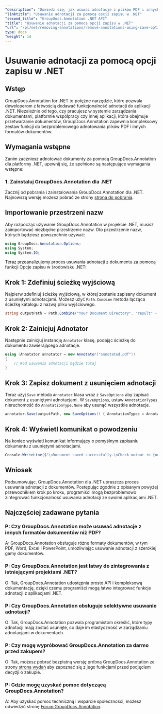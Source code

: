 ```yaml
---
"description": "Dowiedz się, jak usuwać adnotacje z plików PDF i innych dokumentów w .NET za pomocą GroupDocs.Annotation. Przewodnik krok po kroku z przykładami kodu."
"linktitle": "Usuwanie adnotacji za pomocą opcji zapisu w .NET"
"second_title": "GroupDocs.Annotation .NET API"
"title": "Usuwanie adnotacji za pomocą opcji zapisu w .NET"
"url": "/pl/net/removing-annotations/remove-annotations-using-save-options/"
type: docs
"weight": 14
---
```


# Usuwanie adnotacji za pomocą opcji zapisu w .NET

## Wstęp

GroupDocs.Annotation for .NET to potężne narzędzie, które pozwala deweloperom z łatwością dodawać funkcjonalność adnotacji do aplikacji .NET. Niezależnie od tego, czy pracujesz w systemie zarządzania dokumentami, platformie współpracy czy innej aplikacji, która obejmuje przetwarzanie dokumentów, GroupDocs.Annotation zapewnia kompleksowy zestaw funkcji do bezproblemowego adnotowania plików PDF i innych formatów dokumentów.

## Wymagania wstępne

Zanim zaczniesz adnotować dokumenty za pomocą GroupDocs.Annotation dla platformy .NET, upewnij się, że spełnione są następujące wymagania wstępne:

### 1. Zainstaluj GroupDocs.Annotation dla .NET

Zacznij od pobrania i zainstalowania GroupDocs.Annotation dla .NET. Najnowszą wersję możesz pobrać ze strony [strona do pobrania](https://releases.groupdocs.com/annotation/net/).

## Importowanie przestrzeni nazw

Aby rozpocząć używanie GroupDocs.Annotation w projekcie .NET, musisz zaimportować niezbędne przestrzenie nazw. Oto przestrzenie nazw, których będziesz powszechnie używać:

```csharp
using GroupDocs.Annotation.Options;
using System;
using System.IO;
```


Teraz przeanalizujemy proces usuwania adnotacji z dokumentu za pomocą funkcji Opcje zapisu w środowisku .NET:

## Krok 1: Zdefiniuj ścieżkę wyjściową

Najpierw zdefiniuj ścieżkę wyjściową, w której zostanie zapisany dokument z usuniętymi adnotacjami. Możesz użyć `Path.Combine` metoda łącząca ścieżkę katalogu z nazwą pliku wyjściowego.

```csharp
string outputPath = Path.Combine("Your Document Directory", "result" + Path.GetExtension("input.pdf"));
```

## Krok 2: Zainicjuj Adnotator

Następnie zainicjuj instancję `Annotator` klasę, podając ścieżkę do dokumentu zawierającego adnotacje.

```csharp
using (Annotator annotator = new Annotator("annotated.pdf"))
{
    // Kod usuwania adnotacji będzie tutaj
}
```

## Krok 3: Zapisz dokument z usunięciem adnotacji

Teraz użyj `Save` metoda `Annotator` klasa wraz z `SaveOptions` aby zapisać dokument z usuniętymi adnotacjami. W `SaveOptions`, ustaw `AnnotationTypes` nieruchomość do `AnnotationType.None` aby usunąć wszystkie adnotacje.

```csharp
annotator.Save(outputPath, new SaveOptions() { AnnotationTypes = AnnotationType.None });
```

## Krok 4: Wyświetl komunikat o powodzeniu

Na koniec wyświetl komunikat informujący o pomyślnym zapisaniu dokumentu z usuniętymi adnotacjami.

```csharp
Console.WriteLine($"\nDocument saved successfully.\nCheck output in {outputPath}.");
```

## Wniosek

Podsumowując, GroupDocs.Annotation dla .NET upraszcza proces usuwania adnotacji z dokumentów. Postępując zgodnie z opisanym powyżej przewodnikiem krok po kroku, programiści mogą bezproblemowo zintegrować funkcjonalność usuwania adnotacji ze swoimi aplikacjami .NET.

## Najczęściej zadawane pytania

### P: Czy GroupDocs.Annotation może usuwać adnotacje z innych formatów dokumentów niż PDF?

A: GroupDocs.Annotation obsługuje różne formaty dokumentów, w tym PDF, Word, Excel i PowerPoint, umożliwiając usuwanie adnotacji z szerokiej gamy dokumentów.

### P: Czy GroupDocs.Annotation jest łatwy do zintegrowania z istniejącymi projektami .NET?

O: Tak, GroupDocs.Annotation udostępnia proste API i kompleksową dokumentację, dzięki czemu programiści mogą łatwo integrować funkcje adnotacji z aplikacjami .NET.

### P: Czy GroupDocs.Annotation obsługuje selektywne usuwanie adnotacji?

O: Tak, GroupDocs.Annotation pozwala programistom określić, które typy adnotacji mają zostać usunięte, co daje im elastyczność w zarządzaniu adnotacjami w dokumentach.

### P: Czy mogę wypróbować GroupDocs.Annotation za darmo przed zakupem?

O: Tak, możesz pobrać bezpłatną wersję próbną GroupDocs.Annotation ze strony [strona wydań](https://releases.groupdocs.com/) aby zapoznać się z jego funkcjami przed podjęciem decyzji o zakupie.

### P: Gdzie mogę uzyskać pomoc dotyczącą GroupDocs.Annotation?

A: Aby uzyskać pomoc techniczną i wsparcie społeczności, możesz odwiedzić stronę [Forum GroupDocs.Annotation](https://forum.groupdocs.com/c/annotation/10).